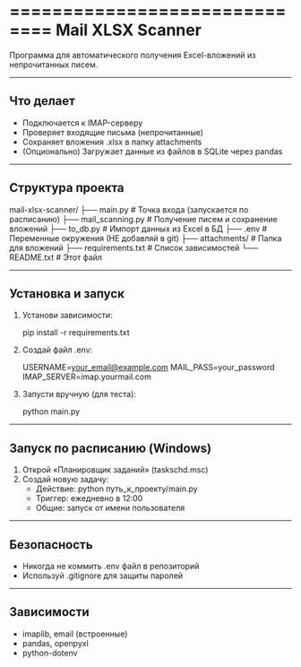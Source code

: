 ==============================
Mail XLSX Scanner
==============================

Программа для автоматического получения Excel-вложений из непрочитанных писем.

----------------------------------------
Что делает
----------------------------------------

- Подключается к IMAP-серверу
- Проверяет входящие письма (непрочитанные)
- Сохраняет вложения .xlsx в папку attachments
- (Опционально) Загружает данные из файлов в SQLite через pandas

----------------------------------------
Структура проекта
----------------------------------------

mail-xlsx-scanner/
├── main.py               # Точка входа (запускается по расписанию)
├── mail_scanning.py      # Получение писем и сохранение вложений
├── to_db.py              # Импорт данных из Excel в БД
├── .env                  # Переменные окружения (НЕ добавляй в git)
├── attachments/          # Папка для вложений
├── requirements.txt      # Список зависимостей
└── README.txt            # Этот файл

----------------------------------------
Установка и запуск
----------------------------------------

1. Установи зависимости:

   pip install -r requirements.txt

2. Создай файл .env:

   USERNAME=your_email@example.com
   MAIL_PASS=your_password
   IMAP_SERVER=imap.yourmail.com

3. Запусти вручную (для теста):

   python main.py

----------------------------------------
Запуск по расписанию (Windows)
----------------------------------------

1. Открой «Планировщик заданий» (taskschd.msc)
2. Создай новую задачу:
   - Действие: python путь_к_проекту/main.py
   - Триггер: ежедневно в 12:00
   - Общие: запуск от имени пользователя

----------------------------------------
Безопасность
----------------------------------------

- Никогда не коммить .env файл в репозиторий
- Используй .gitignore для защиты паролей

----------------------------------------
Зависимости
----------------------------------------

- imaplib, email (встроенные)
- pandas, openpyxl
- python-dotenv
